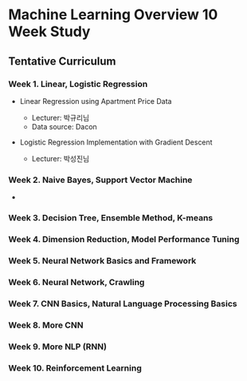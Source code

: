 Machine Learning Overview 10 Week Study 
=======
Tentative Curriculum
--------
### Week 1. Linear, Logistic Regression
* Linear Regression using Apartment Price Data
  * Lecturer: 박규리님 
  * Data source: Dacon

* Logistic Regression Implementation with Gradient Descent 
  * Lecturer: 박성진님 
  
### Week 2. Naive Bayes, Support Vector Machine
* 
### Week 3. Decision Tree, Ensemble Method, K-means
### Week 4. Dimension Reduction, Model Performance Tuning
### Week 5. Neural Network Basics and Framework
### Week 6. Neural Network, Crawling 
### Week 7. CNN Basics, Natural Language Processing Basics
### Week 8. More CNN
### Week 9. More NLP (RNN)
### Week 10. Reinforcement Learning 
